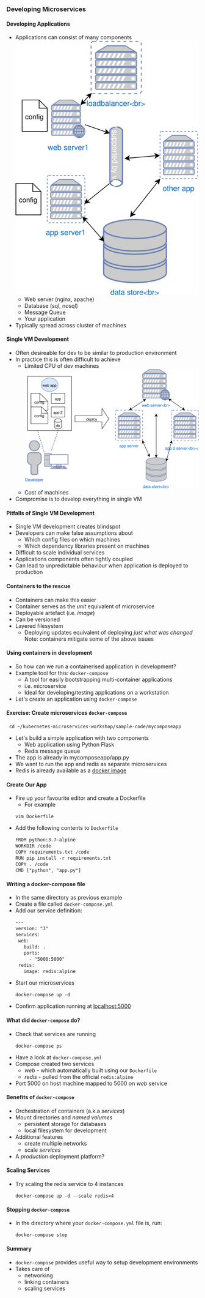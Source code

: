 ### Developing Microservices


#### Developing Applications
* Applications can consist of many components <!-- .element: class="fragment" data-fragment-index="0" -->  ![basic cluster](img/prod-application.svg "Simple Application") <!-- .element: class="img-right" style="width:30%;" -->
   * Web server (nginx, apache)
   * Database (sql, nosql)
   * Message Queue 
   * Your application
* <!-- .element: class="fragment" data-fragment-index="1" -->Typically spread across cluster of machines 


#### Single VM Development

* Often desireable for dev to be similar to production environment <!-- .element: class="fragment" data-fragment-index="0" -->
* In practice this is often difficult to achieve  <!-- .element: class="fragment" data-fragment-index="1" -->
   * Limited CPU of dev machines <!-- .element: class="fragment" data-fragment-index="2" -->![dev-env](img/dev-prod-deploy.svg "Dev environment") <!-- .element: class="img-right fragment" style="width:40%;" data-fragment-index="4" -->
   * Cost of machines <!-- .element: class="fragment" data-fragment-index="3" -->
* Compromise is to develop everything in single VM <!-- .element: class="fragment" data-fragment-index="4" --> 



#### Pitfalls of Single VM Development
* Single VM development creates blindspot <!-- .element: class="fragment" data-fragment-index="0" -->
* Developers can make false assumptions about <!-- .element: class="fragment" data-fragment-index="1" -->
   * Which config files on which machines <!-- .element: class="fragment" data-fragment-index="2" -->
   * Which dependency libraries present on machines <!-- .element: class="fragment" data-fragment-index="3" -->
* Difficult to scale individual services <!-- .element: class="fragment" data-fragment-index="4" -->
* Applications components often tightly coupled <!-- .element: class="fragment" data-fragment-index="5" -->
* Can lead to unpredictable behaviour when application is deployed to production <!-- .element: class="fragment" data-fragment-index="6" -->


#### Containers to the rescue
* Containers can make this easier <!-- .element: class="fragment" data-fragment-index="0" -->
* Container serves as the  <!-- .element: class="fragment" data-fragment-index="1" -->_unit_ equivalent of microservice
* Deployable artefact (i.e. <!-- .element: class="fragment" data-fragment-index="2" -->_image_)
* Can be versioned <!-- .element: class="fragment" data-fragment-index="3" -->
* Layered filesystem <!-- .element: class="fragment" data-fragment-index="4" -->
   + Deploying updates equivalent of deploying _just what was changed_
Note: containers mitigate some of the above issues


#### Using containers in development
* So how can we run a containerised application in development?
* Example tool for this:  <!-- .element: class="fragment" data-fragment-index="0" -->`docker-compose`
   + A tool for easily bootstrapping multi-container applications
   + i.e. microservice
   + Ideal for developing/testing applications on a workstation
* Let's create an application using <!-- .element: class="fragment" data-fragment-index="1" -->`docker-compose`


#### Exercise: Create microservices `docker-compose`
```
 cd ~/kubernetes-microservices-workshop/sample-code/mycomposeapp 
```
<!-- .element: class="fragment" data-fragment-index="0" -->
* Let's build a simple application with two components <!-- .element: class="fragment" data-fragment-index="1" -->
   * Web application using Python Flask
   * Redis message queue
* The app is already in mycomposeapp/app.py <!-- .element: class="fragment" data-fragment-index="2" -->
* We want to run the app and redis as separate microservices <!-- .element: class="fragment" data-fragment-index="3" -->
* Redis is already available as a <!-- .element: class="fragment" data-fragment-index="4" -->[docker image](https://hub.docker.com/_/redis/)


#### Create Our App
* Fire up your favourite editor and create a Dockerfile <!-- .element: class="fragment" data-fragment-index="0" -->
   - For example
   ```
   vim Dockerfile
   ```
   <!-- .element: style="font-size:13pt;"  -->
* Add the following contents to <!-- .element: class="fragment" data-fragment-index="1" -->`Dockerfile`
   ```
   FROM python:3.7-alpine
   WORKDIR /code
   COPY requirements.txt /code
   RUN pip install -r requirements.txt
   COPY . /code
   CMD ["python", "app.py"]
   ```


#### Writing a docker-compose file
* In the same directory as previous example <!-- .element: class="fragment" data-fragment-index="0" -->
* Create a file called <!-- .element: class="fragment" data-fragment-index="1" -->`docker-compose.yml`
* Add our service definition: <!-- .element: class="fragment" data-fragment-index="2" -->
   ```
  ---
  version: "3"
  services:
    web: 
      build: .
      ports: 
        - "5000:5000"
    redis:
      image: redis:alpine
   ```
 <!-- .element: style="font-size:10pt;" -->
* Start our microservices <!-- .element: class="fragment" data-fragment-index="3" -->
   ```
   docker-compose up -d
   ```
* Confirm application running at <!-- .element: class="fragment" data-fragment-index="4" -->[localhost:5000](http://localhost:5000)


#### What did `docker-compose` do?
* Check that services are running
   ```
   docker-compose ps
   ```
* Have a look at `docker-compose.yml`
* Compose created two services
   + _web_ - which automatically built using our `Dockerfile`
   + _redis_  - pulled from the official `redis:alpine`
* Port 5000 on host machine mapped to 5000 on _web_ service


#### Benefits of `docker-compose`
* Orchestration of containers (a.k.a _services_)
* Mount directories and _named volumes_
  - persistent storage for databases
  - local filesystem for development
* Additional features
  - create multiple networks
  - scale _services_
* A _production_ deployment platform?


#### Scaling Services
* Try scaling the redis service to 4 instances <!-- .element: class="fragment" data-fragment-index="0" -->
   ```
   docker-compose up -d --scale redis=4
   ```

<asciinema-player class="fragment" data-fragment-index="1" autoplay="1" loop="loop"  font-size="medium" speed="1"
     theme="solarized-light" src="asciinema/docker-compose-scaling-service.json"
     cols="138" rows="15"></asciinema-player>


#### Stopping `docker-compose`

* In the directory where your `docker-compose.yml` file is, run:
   ```
   docker-compose stop
   ```


#### Summary

* `docker-compose` provides useful way to setup development environments
* Takes care of
   * networking
   * linking containers
   * scaling services

